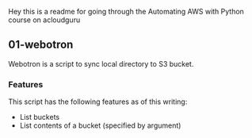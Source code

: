 Hey this is a readme for going through the Automating AWS with Python course on acloudguru

## 01-webotron

Webotron is a script to sync local directory to S3 bucket.

### Features

This script has the following features as of this writing:

- List buckets
- List contents of a bucket (specified by argument)
